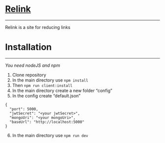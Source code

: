 # [Relink](http://relink5.ru)
---
Relink is a site for reducing links

# Installation
---
*You need nodeJS and npm*
1. Clone repository
2. In the main directory use
`npm install`
3. Then
`npm run client:install`
4. In the main directory create a new folder “config”
5. In the config create “default.json”
```
{
  "port": 5000,
  "jwtSecret": "<your jwtSecret>",
  "mongoUri": "<your mongoUri>",
  "baseUrl": "http://localhost:5000"
}
```
6. In the main directory use
`npm run dev`
